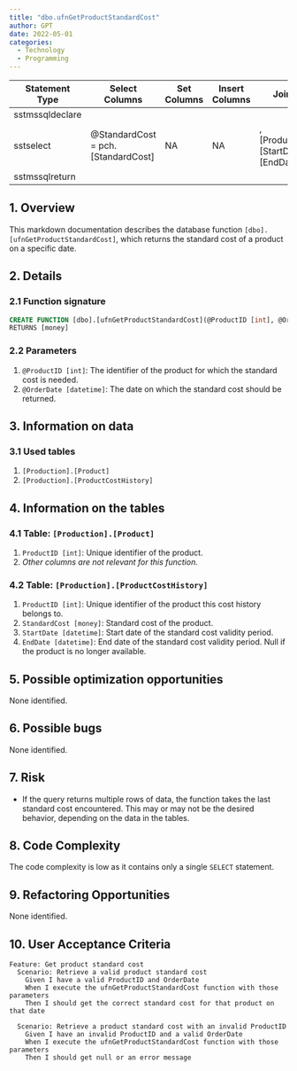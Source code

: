 ```yaml
---
title: "dbo.ufnGetProductStandardCost"
author: GPT
date: 2022-05-01
categories:
  - Technology
  - Programming
---
```


| Statement Type | Select Columns | Set Columns | Insert Columns | Joins | Where Clause | Table Name |
|---|---|---|---|---|---|---|
| sstmssqldeclare |  |  |  |  |  |  |
| sstselect | @StandardCost = pch.[StandardCost] | NA | NA | , [ProductID], [StartDate], [EndDate] |  | [Production].[Product], [Production].[ProductCostHistory] |
| sstmssqlreturn |  |  |  |  |  |  |

## 1. Overview
This markdown documentation describes the database function `[dbo].[ufnGetProductStandardCost]`, which returns the standard cost of a product on a specific date.

## 2. Details

### 2.1 Function signature
```sql
CREATE FUNCTION [dbo].[ufnGetProductStandardCost](@ProductID [int], @OrderDate [datetime])
RETURNS [money]
```

### 2.2 Parameters
1. `@ProductID [int]`: The identifier of the product for which the standard cost is needed.
2. `@OrderDate [datetime]`: The date on which the standard cost should be returned.

## 3. Information on data

### 3.1 Used tables
1. `[Production].[Product]`
2. `[Production].[ProductCostHistory]`

## 4. Information on the tables

### 4.1 Table: `[Production].[Product]`
1. `ProductID [int]`: Unique identifier of the product.
2. *Other columns are not relevant for this function.*

### 4.2 Table: `[Production].[ProductCostHistory]`
1. `ProductID [int]`: Unique identifier of the product this cost history belongs to.
2. `StandardCost [money]`: Standard cost of the product.
3. `StartDate [datetime]`: Start date of the standard cost validity period.
4. `EndDate [datetime]`: End date of the standard cost validity period. Null if the product is no longer available.

## 5. Possible optimization opportunities
None identified.

## 6. Possible bugs
None identified.

## 7. Risk
- If the query returns multiple rows of data, the function takes the last standard cost encountered. This may or may not be the desired behavior, depending on the data in the tables.

## 8. Code Complexity
The code complexity is low as it contains only a single `SELECT` statement.

## 9. Refactoring Opportunities
None identified.

## 10. User Acceptance Criteria

```gherkin
Feature: Get product standard cost
  Scenario: Retrieve a valid product standard cost
    Given I have a valid ProductID and OrderDate
    When I execute the ufnGetProductStandardCost function with those parameters
    Then I should get the correct standard cost for that product on that date

  Scenario: Retrieve a product standard cost with an invalid ProductID
    Given I have an invalid ProductID and a valid OrderDate
    When I execute the ufnGetProductStandardCost function with those parameters
    Then I should get null or an error message
```
